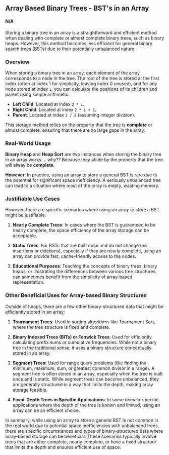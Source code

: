 ## Array Based Binary Trees - BST's in an Array

#### N/A

Storing a binary tree in an array is a straightforward and efficient method when dealing with complete or almost complete binary trees, such as binary heaps. However, this method becomes less efficient for general binary search trees (BSTs) due to their potentially unbalanced nature.

### Overview

When storing a binary tree in an array, each element of the array corresponds to a node in the tree. The root of the tree is stored at the first index (often at index 1 for simplicity, leaving index 0 unused), and for any node stored at index `i`, you can calculate the positions of its children and parent using simple arithmetic:

- **Left Child**: Located at index `2 * i`.
- **Right Child**: Located at index `2 * i + 1`.
- **Parent**: Located at index `i / 2` (assuming integer division).

This storage method relies on the property that the tree is **complete** or almost complete, ensuring that there are no large gaps in the array.

### Real-World Usage

**Binary Heap** and **Heap Sort** are two instances when storing the binary tree in an array works ... why?? Because they abide by the property that the tree will alway be **complete**.

**However**: In practice, using an array to store a general BST is rare due to the potential for significant space inefficiency. A seriously unbalanced tree can lead to a situation where most of the array is empty, wasting memory.

### Justifiable Use Cases

However, there are specific scenarios where using an array to store a BST might be justifiable:

1. **Nearly Complete Trees**: In cases where the BST is guaranteed to be nearly complete, the space efficiency of the array storage can be acceptable.

2. **Static Trees**: For BSTs that are built once and do not change (no insertions or deletions), especially if they are nearly complete, using an array can provide fast, cache-friendly access to the nodes.

3. **Educational Purposes**: Teaching the concepts of binary trees, binary heaps, or illustrating the differences between various tree structures can sometimes benefit from the simplicity of array-based representation.

### Other Beneficial Uses for Array-based Binary Structures

Outside of heaps, there are a few other binary-structured data that might be efficiently stored in an array:

1. **Tournament Trees**: Used in sorting algorithms like Tournament Sort, where the tree structure is fixed and complete.

2. **Binary Indexed Trees (BITs) or Fenwick Trees**: Used for efficiently calculating prefix sums or cumulative frequencies. While not a binary tree in the traditional sense, it uses a binary structure conceptually stored in an array.

3. **Segment Trees**: Used for range query problems (like finding the minimum, maximum, sum, or greatest common divisor in a range). A segment tree is often stored in an array, especially when the tree is built once and is static. While segment trees can become unbalanced, they are generally structured in a way that limits the depth, making array storage feasible.

4. **Fixed-Depth Trees in Specific Applications**: In some domain-specific applications where the depth of the tree is known and limited, using an array can be an efficient choice.

In summary, while using an array to store a general BST is not common in the real world due to potential space inefficiencies with unbalanced trees, there are specific circumstances and types of binary-structured data where array-based storage can be beneficial. These scenarios typically involve trees that are either complete, nearly complete, or have a fixed structure that limits the depth and ensures efficient use of space.
